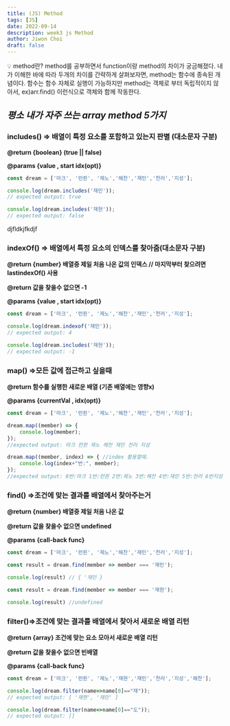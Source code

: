 ```yaml
---
title: (JS) Method
tags: [JS]
date: 2022-09-14
description: week3 js Method
author: Jiwon Choi
draft: false
---
```


<aside>
💡 method란?
method를 공부하면서 function이랑 method의 차이가 궁금해졌다. 내가 이해한 바에 따라 두개의 차이를 간략하게 살펴보자면, method는 함수에 종속된 개념이다. 함수는 함수 자체로 실행이 가능하지만 method는 객체로 부터 독립적이지 않아서, ex)arr.find() 이런식으로 객체와 함께 작동한다.

</aside>

## *평소  내가 자주 쓰는 array method 5가지*

### **includes()    ⇒ 배열이 특정 요소를 포함하고 있는지 판별 (대소문자 구분)**

**@return {boolean} (true || false)**

**@params {value , start idx(opt)}**

```jsx
const dream = ['마크', '런쥔', '제노','해찬','재민','천러','지성'];

console.log(dream.includes('재민'));
// expected output: true

console.log(dream.includes('재현'));
// expected output: false
```
djfldkjfkdjf
### **indexOf()  ⇒ 배열에서 특정 요소의 인덱스를 찾아줌(대소문자 구분)**

**@return {number} 배열중 제일 처음 나온 값의 인덱스 // 마지막부터 찾으려면 lastindexOf() 사용** 

**@return 값을 찾을수 없으면 -1**

**@params {value , start idx(opt)}**

```jsx
const dream = ['마크', '런쥔', '제노','해찬','재민','천러','지성'];

console.log(dream.indexof('재민'));
// expected output: 4 

console.log(dream.includes('재현'));
// expected output: -1
```

### **map() ⇒모든 값에 접근하고 싶을때**

**@return 함수를 실행한 새로운 배열 (기존 배열에는 영향x)**

**@params {currentVal , idx(opt)}**

```jsx
const dream = ['마크', '런쥔', '제노','해찬','재민','천러','지성'];

dream.map((member) => {
    console.log(member);
});
//expected output: 마크 런쥔 제노 해찬 재민 천러 지성

dream.map((member, index) => { //index 활용할때.
    console.log(index+"번:", member);
});
//expected output: 0번:마크 1번:런쥔 2번:제노 3번:해찬 4번:재민 5번:천러 6번지성
```

### **find() ⇒조건에 맞는 결과를 배열에서 찾아주는거**

**@return {number} 배열중 제일 처음 나온 값**

**@return 값을 찾을수 없으면 undefined**

**@params {call-back func}**

```jsx
const dream = ['마크', '런쥔', '제노','해찬','재민','천러','지성'];

const result = dream.find(member => member === '재민');

console.log(result) // { '재민 }

const result = dream.find(member => member === '재현');

console.log(result) //undefined
```

### **filter()⇒조건에 맞는 결과를 배열에서 찾아서 새로운 배열 리턴**

**@return {array} 조건에 맞는 요소 모아서 새로운 배열 리턴** 

**@return 값을 찾을수 없으면  빈배열**

**@params {call-back func}**

```jsx
const dream = ['마크', '런쥔', '제노','재현','재민','천러','지성','해찬'];

console.log(dream.filter(name=>name[0]=="재"));
// expected output: [ '재현', '재민' ]

console.log(dream.filter(name=>name[0]=="도"));
// expected output: []
```